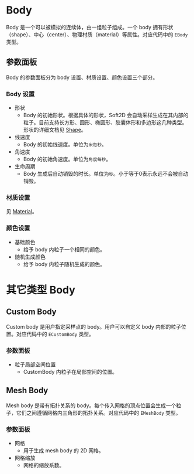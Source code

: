 # Body
Body 是一个可以被模拟的连续体，由一组粒子组成。一个 body 拥有形状（shape）、中心（center）、物理材质（material）等属性。对应代码中的 `EBody` 类型。

## 参数面板
Body 的参数面板分为 body 设置、材质设置、颜色设置三个部分。

### Body 设置
- 形状
  - Body 的初始形状。根据具体的形状，Soft2D 会自动采样生成在其内部的粒子。目前支持长方形、圆形、椭圆形、胶囊体形和多边形这几种类型。形状的详细文档见 [Shape](./Shape.md)。
- 线速度
  - Body 的初始线速度。单位为`米每秒`。
- 角速度
  - Body 的初始角速度。单位为`角度每秒`。
- 生命周期
  - Body 生成后自动销毁的时长。单位为`秒`。小于等于0表示永远不会被自动销毁。

### 材质设置
见 [Material](./Material.md)。

### 颜色设置
- 基础颜色
  - 给予 body 内粒子一个相同的颜色。
- 随机生成颜色
  - 给予 body 内粒子随机生成的颜色。

# 其它类型 Body

## Custom Body
Custom body 是用户指定采样点的 body。用户可以自定义 body 内部的粒子位置。对应代码中的 `ECustomBody` 类型。

### 参数面板

- 粒子局部空间位置
  - CustomBody 内粒子在局部空间的位置。

## Mesh Body
Mesh body 是带有拓扑关系的 body。每个传入网格的顶点位置会生成一个粒子，它们之间遵循网格内三角形的拓扑关系。对应代码中的 `EMeshBody` 类型。

### 参数面板
- 网格
  - 用于生成 mesh body 的 2D 网格。
- 网格缩放
  - 网格的缩放系数。